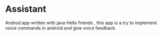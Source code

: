 # Assistant
Androd app written with java
Hello friends , 
this app is a try to implement voice commands in android and give voice feedback.
